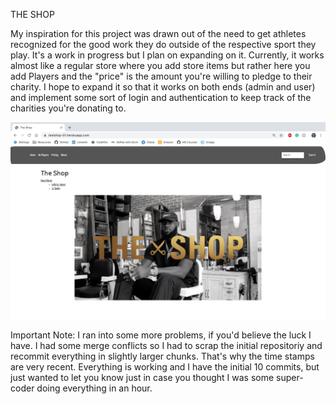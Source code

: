 THE SHOP

My inspiration for this project was drawn out of the need to get athletes recognized for the good work they do outside of
the respective sport they play. It's a work in progress but I plan on expanding on it. Currently, it works almost like a
regular store where you add store items but rather here you add Players and the "price" is the amount you're willing to
pledge to their charity. I hope to expand it so that it works on both ends (admin and user) and implement some sort of login
and authentication to keep track of the charities you're donating to.

![The home page of the store, known as The Shop](https://github.com/KingGenius5/The-Shop-V2/blob/master/Home-Page.jpg?raw=true)


Important Note: I ran into some more problems, if you'd believe the luck I have. I had some merge conflicts so I had to
scrap the initial repositoriy and recommit everything in slightly larger chunks. That's why the time stamps are very recent.
Everything is working and I have the initial 10 commits, but just wanted to let you know just in case you thought I was some super-coder doing everything in an hour.
